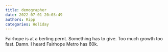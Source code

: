 ```yaml
---
title: demographer
date: 2022-07-01 20:03:49
authors: Ripp
categories: Holiday
---
```


 Fairhope is at a berling pernt.
Something has to give. Too much growth too fast. Damn. I heard Fairhope Metro has 60k.